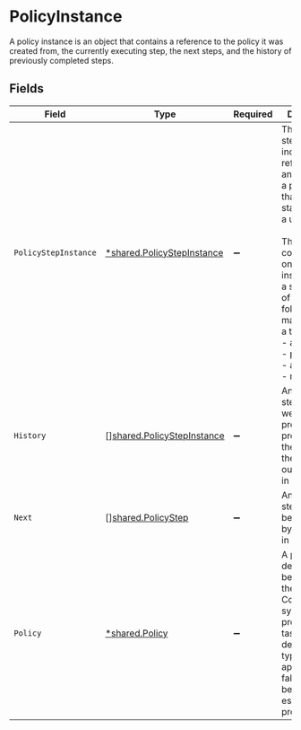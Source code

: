 # PolicyInstance

A policy instance is an object that contains a reference to the policy it was created from, the currently executing step, the next steps, and the history of previously completed steps.


## Fields

| Field                                                                                                                                                                                                                                                                                 | Type                                                                                                                                                                                                                                                                                  | Required                                                                                                                                                                                                                                                                              | Description                                                                                                                                                                                                                                                                           |
| ------------------------------------------------------------------------------------------------------------------------------------------------------------------------------------------------------------------------------------------------------------------------------------- | ------------------------------------------------------------------------------------------------------------------------------------------------------------------------------------------------------------------------------------------------------------------------------------- | ------------------------------------------------------------------------------------------------------------------------------------------------------------------------------------------------------------------------------------------------------------------------------------- | ------------------------------------------------------------------------------------------------------------------------------------------------------------------------------------------------------------------------------------------------------------------------------------- |
| `PolicyStepInstance`                                                                                                                                                                                                                                                                  | [*shared.PolicyStepInstance](../../../pkg/models/shared/policystepinstance.md)                                                                                                                                                                                                        | :heavy_minus_sign:                                                                                                                                                                                                                                                                    | The policy step instance includes a reference to an instance of a policy step that tracks state and has a unique ID.<br/><br/>This message contains a oneof named instance. Only a single field of the following list may be set at a time:<br/>  - approval<br/>  - provision<br/>  - accept<br/>  - reject<br/> |
| `History`                                                                                                                                                                                                                                                                             | [][shared.PolicyStepInstance](../../../pkg/models/shared/policystepinstance.md)                                                                                                                                                                                                       | :heavy_minus_sign:                                                                                                                                                                                                                                                                    | An array of steps that were previously processed by the ticket with their outcomes set, in order.                                                                                                                                                                                     |
| `Next`                                                                                                                                                                                                                                                                                | [][shared.PolicyStep](../../../pkg/models/shared/policystep.md)                                                                                                                                                                                                                       | :heavy_minus_sign:                                                                                                                                                                                                                                                                    | An array of steps that will be processed by the ticket, in order.                                                                                                                                                                                                                     |
| `Policy`                                                                                                                                                                                                                                                                              | [*shared.Policy](../../../pkg/models/shared/policy.md)                                                                                                                                                                                                                                | :heavy_minus_sign:                                                                                                                                                                                                                                                                    | A policy describes the behavior of the ConductorOne system when processing a task. You can describe the type, approvers, fallback behavior, and escalation processes.                                                                                                                 |